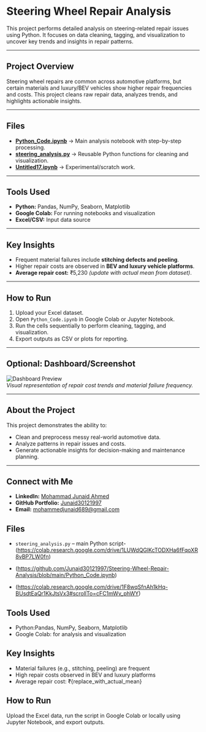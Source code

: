 # Steering Wheel Repair Analysis

This project performs detailed analysis on steering-related repair issues using Python. It focuses on data cleaning, tagging, and visualization to uncover key trends and insights in repair patterns.

---

## Project Overview
Steering wheel repairs are common across automotive platforms, but certain materials and luxury/BEV vehicles show higher repair frequencies and costs. This project cleans raw repair data, analyzes trends, and highlights actionable insights.

---

## Files
- **[Python_Code.ipynb](https://github.com/Junaid30121997/Steering-Wheel-Repair-Analysis/blob/main/Python_Code.ipynb)** → Main analysis notebook with step-by-step processing.  
- **[steering_analysis.py](https://github.com/Junaid30121997/Steering-Wheel-Repair-Analysis/blob/main/steering_analysis.py)** → Reusable Python functions for cleaning and visualization.  
- [**Untitled17.ipynb**](https://colab.research.google.com/drive/1F8wqSfnAh1kHq-BUsdtEaQr1KkJtsVx3#scrollTo=cFC1mWv_phWY) → Experimental/scratch work.  

---

## Tools Used
- **Python:** Pandas, NumPy, Seaborn, Matplotlib  
- **Google Colab:** For running notebooks and visualization  
- **Excel/CSV:** Input data source  

---

## Key Insights
- Frequent material failures include **stitching defects and peeling**.  
- Higher repair costs are observed in **BEV and luxury vehicle platforms**.  
- **Average repair cost:** ₹5,230 *(update with actual mean from dataset)*.  

---

## How to Run
1. Upload your Excel dataset.  
2. Open `Python_Code.ipynb` in Google Colab or Jupyter Notebook.  
3. Run the cells sequentially to perform cleaning, tagging, and visualization.  
4. Export outputs as CSV or plots for reporting.

---

## Optional: Dashboard/Screenshot
![Dashboard Preview](Screenshot_Link_here)  
*Visual representation of repair cost trends and material failure frequency.*

---

## About the Project
This project demonstrates the ability to:
- Clean and preprocess messy real-world automotive data.  
- Analyze patterns in repair issues and costs.  
- Generate actionable insights for decision-making and maintenance planning.  

---

## Connect with Me
- **LinkedIn:** [Mohammad Junaid Ahmed](https://www.linkedin.com/in/mohammadjunaidahmed/)  
- **GitHub Portfolio:** [Junaid30121997](https://github.com/Junaid30121997)  
- **Email:** mohammedjunaid689@gmail.com


##  Files

- `steering_analysis.py` – main Python script-(https://colab.research.google.com/drive/1LUWdQGlKcTODXHa6fFqoXR8vBP7LW0fn)
-   (https://github.com/Junaid30121997/Steering-Wheel-Repair-Analysis/blob/main/Python_Code.ipynb)

-   (https://colab.research.google.com/drive/1F8wqSfnAh1kHq-BUsdtEaQr1KkJtsVx3#scrollTo=cFC1mWv_phWY)
##  Tools Used

- Python:Pandas, NumPy, Seaborn, Matplotlib
- Google Colab: for analysis and visualization

##  Key Insights

- Material failures (e.g., stitching, peeling) are frequent
- High repair costs observed in BEV and luxury platforms
- Average repair cost: ₹{replace_with_actual_mean}

##  How to Run

Upload the Excel data, run the script in Google Colab or locally using Jupyter Notebook, and export outputs.


